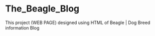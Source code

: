 # The_Beagle_Blog
This project (WEB PAGE) designed using HTML of Beagle | Dog Breed information Blog  
